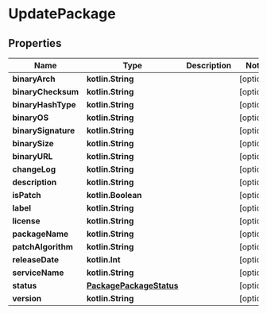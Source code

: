 
# UpdatePackage

## Properties
| Name | Type | Description | Notes |
| ------------ | ------------- | ------------- | ------------- |
| **binaryArch** | **kotlin.String** |  |  [optional] |
| **binaryChecksum** | **kotlin.String** |  |  [optional] |
| **binaryHashType** | **kotlin.String** |  |  [optional] |
| **binaryOS** | **kotlin.String** |  |  [optional] |
| **binarySignature** | **kotlin.String** |  |  [optional] |
| **binarySize** | **kotlin.String** |  |  [optional] |
| **binaryURL** | **kotlin.String** |  |  [optional] |
| **changeLog** | **kotlin.String** |  |  [optional] |
| **description** | **kotlin.String** |  |  [optional] |
| **isPatch** | **kotlin.Boolean** |  |  [optional] |
| **label** | **kotlin.String** |  |  [optional] |
| **license** | **kotlin.String** |  |  [optional] |
| **packageName** | **kotlin.String** |  |  [optional] |
| **patchAlgorithm** | **kotlin.String** |  |  [optional] |
| **releaseDate** | **kotlin.Int** |  |  [optional] |
| **serviceName** | **kotlin.String** |  |  [optional] |
| **status** | [**PackagePackageStatus**](PackagePackageStatus.md) |  |  [optional] |
| **version** | **kotlin.String** |  |  [optional] |
